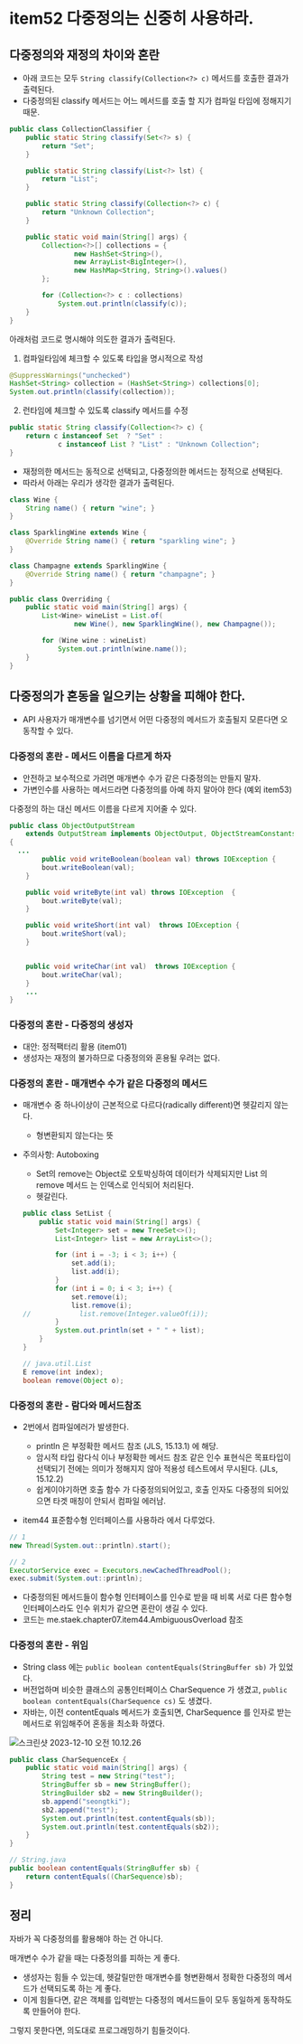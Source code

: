 # item52 다중정의는 신중히 사용하라.





## 다중정의와 재정의 차이와 혼란

- 아래 코드는 모두 `String classify(Collection<?> c)` 메서드를 호출한 결과가 출력된다.
- 다중정의된 classify 메서드는 어느 메서드를 호출 할 지가 컴파일 타임에 정해지기 때문.

~~~java
public class CollectionClassifier {
    public static String classify(Set<?> s) {
        return "Set";
    }

    public static String classify(List<?> lst) {
        return "List";
    }

    public static String classify(Collection<?> c) {
        return "Unknown Collection";
    }

    public static void main(String[] args) {
        Collection<?>[] collections = {
                new HashSet<String>(),
                new ArrayList<BigInteger>(),
                new HashMap<String, String>().values()
        };

        for (Collection<?> c : collections)
            System.out.println(classify(c));
    }
}
~~~

아래처럼 코드로 명시해야 의도한 결과가 출력된다.

1. 컴파일타임에 체크할 수 있도록 타입을 명시적으로 작성

~~~java
@SuppressWarnings("unchecked")
HashSet<String> collection = (HashSet<String>) collections[0];
System.out.println(classify(collection));
~~~

2. 런타임에 체크할 수 있도록 classify 메서드를 수정

~~~java
public static String classify(Collection<?> c) {
    return c instanceof Set  ? "Set" :
            c instanceof List ? "List" : "Unknown Collection";
}
~~~



- 재정의한 메서드는 동적으로 선택되고, 다중정의한 메서드는 정적으로 선택된다.
- 따라서 아래는 우리가 생각한 결과가 출력된다.

~~~java
class Wine {
    String name() { return "wine"; }
}

class SparklingWine extends Wine {
    @Override String name() { return "sparkling wine"; }
}

class Champagne extends SparklingWine {
    @Override String name() { return "champagne"; }
}

public class Overriding {
    public static void main(String[] args) {
        List<Wine> wineList = List.of(
                new Wine(), new SparklingWine(), new Champagne());

        for (Wine wine : wineList)
            System.out.println(wine.name());
    }
}
~~~



## 다중정의가 혼동을 일으키는 상황을 피해야 한다.

- API 사용자가 매개변수를 넘기면서 어떤 다중정의 메서드가 호출될지 모른다면 오동작할 수 있다.



### 다중정의 혼란  - 메서드 이름을 다르게 하자

- 안전하고 보수적으로 가려면 매개변수 수가 같은 다중정의는 만들지 말자.
- 가변인수를 사용하는 메서드라면 다중정의를 아예 하지 말아야 한다 (예외 item53)

다중정의 하는 대신 메서드 이름을 다르게 지어줄 수 있다.

~~~java
public class ObjectOutputStream
    extends OutputStream implements ObjectOutput, ObjectStreamConstants
{
  ...
		public void writeBoolean(boolean val) throws IOException {
        bout.writeBoolean(val);
    }

    public void writeByte(int val) throws IOException  {
        bout.writeByte(val);
    }

    public void writeShort(int val)  throws IOException {
        bout.writeShort(val);
    }


    public void writeChar(int val)  throws IOException {
        bout.writeChar(val);
    }
	...
}
~~~



### 다중정의 혼란  - 다중정의 생성자

- 대안: 정적팩터리 활용 (item01) 
- 생성자는 재정의 불가하므로 다중정의와 혼용될 우려는 없다.



### 다중정의 혼란 - 매개변수 수가 같은 다중정의 메서드

- 매개변수 중 하나이상이 근본적으로 다르다(radically different)면  헷갈리지 않는다.
  - 형변환되지 않는다는 뜻

- 주의사항: Autoboxing 

  - Set의 remove는 Object로 오토박싱하여 데이터가 삭제되지만
    List 의 remove 메서드 는 인덱스로 인식되어 처리된다.
  - 헷갈린다.

  ~~~java
  public class SetList {
      public static void main(String[] args) {
          Set<Integer> set = new TreeSet<>();
          List<Integer> list = new ArrayList<>();
  
          for (int i = -3; i < 3; i++) {
              set.add(i);
              list.add(i);
          }
          for (int i = 0; i < 3; i++) {
              set.remove(i);
              list.remove(i);
  //            list.remove(Integer.valueOf(i));
          }
          System.out.println(set + " " + list);
      }
  }
  ~~~

  ~~~java
  // java.util.List
  E remove(int index);
  boolean remove(Object o);
  ~~~

  

### 다중정의 혼란 - 람다와 메서드참조

- 2번에서 컴파일에러가 발생한다.

  - println 은 부정확한 메서드 참조 (JLS, 15.13.1) 에 해당.
  - 암시적 타입 람다식 이나 부정확한 메서드 참조 같은 인수 표현식은 목표타입이 선택되기 전에는 의미가 정해지지 않아
    적용성 테스트에서 무시된다. (JLs, 15.12.2)
  - 쉽게이야기하면 호출 함수 가 다중정의되어있고, 호출 인자도 다중정의 되어있으면 타겟 매칭이 안되서 컴파일 에러남.

  

- item44 표준함수형 인터페이스를 사용하라 에서 다루었다.

~~~java
// 1
new Thread(System.out::println).start();

// 2
ExecutorService exec = Executors.newCachedThreadPool();
exec.submit(System.out::println);
~~~

- 다중정의된 메서드들이 함수형 인터페이스를 인수로 받을 때 비록 서로 다른 함수형 인터페이스라도 인수 위치가 같으면 혼란이 생길 수 있다.
- 코드는 me.staek.chapter07.item44.AmbiguousOverload 참조



### 다중정의 혼란 - 위임

- String class 에는 `public boolean contentEquals(StringBuffer sb)` 가 있었다.
- 버전업하며 비슷한 클래스의 공통인터페이스 CharSequence 가 생겼고, 
  `public boolean contentEquals(CharSequence cs)` 도 생겼다.
- 자바는, 이전 contentEquals 메서드가 호출되면, CharSequence 를 인자로 받는 메서드로 위임해주어 혼동을 최소화 하였다.

![스크린샷 2023-12-10 오전 10.12.26](../../img/item52-01.png)

~~~java
public class CharSequenceEx {
    public static void main(String[] args) {
        String test = new String("test");
        StringBuffer sb = new StringBuffer();
        StringBuilder sb2 = new StringBuilder();
        sb.append("seongtki");
        sb2.append("test");
        System.out.println(test.contentEquals(sb));
        System.out.println(test.contentEquals(sb2));
    }
}
~~~

~~~java
// String.java
public boolean contentEquals(StringBuffer sb) {
    return contentEquals((CharSequence)sb);
}
~~~









































## 정리

자바가 꼭 다중정의를 활용해야 하는 건 아니다.

매개변수 수가 같을 때는 다중정의를 피하는 게 좋다.

- 생성자는 힘들 수 있는데, 헷갈릴만한 매개변수를 형변환해서 정확한 다중정의 메서드가 선택되도록 하는 게 좋다.
- 이게 힘들다면, 같은 객체를 입력받는 다중정의 메서드들이 모두 동일하게 동작하도록 만들어야 한다.

그렇지 못한다면, 의도대로 프로그래밍하기 힘들것이다.





















